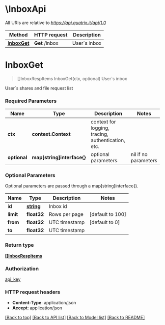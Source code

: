 # \InboxApi

All URIs are relative to *https://api.quatrix.it/api/1.0*

Method | HTTP request | Description
------------- | ------------- | -------------
[**InboxGet**](InboxApi.md#InboxGet) | **Get** /inbox | User&#x60;s inbox


# **InboxGet**
> []InboxRespItems InboxGet(ctx, optional)
User`s inbox

User`s shares and file request list 

### Required Parameters

Name | Type | Description  | Notes
------------- | ------------- | ------------- | -------------
 **ctx** | **context.Context** | context for logging, tracing, authentication, etc.
 **optional** | **map[string]interface{}** | optional parameters | nil if no parameters

### Optional Parameters
Optional parameters are passed through a map[string]interface{}.

Name | Type | Description  | Notes
------------- | ------------- | ------------- | -------------
 **id** | [**string**](.md)| Inbox id | 
 **limit** | **float32**| Rows per page | [default to 100]
 **from** | **float32**| UTC timestamp | [default to 0]
 **to** | **float32**| UTC timestamp | 

### Return type

[**[]InboxRespItems**](InboxRespItems.md)

### Authorization

[api_key](../README.md#api_key)

### HTTP request headers

 - **Content-Type**: application/json
 - **Accept**: application/json

[[Back to top]](#) [[Back to API list]](../README.md#documentation-for-api-endpoints) [[Back to Model list]](../README.md#documentation-for-models) [[Back to README]](../README.md)

